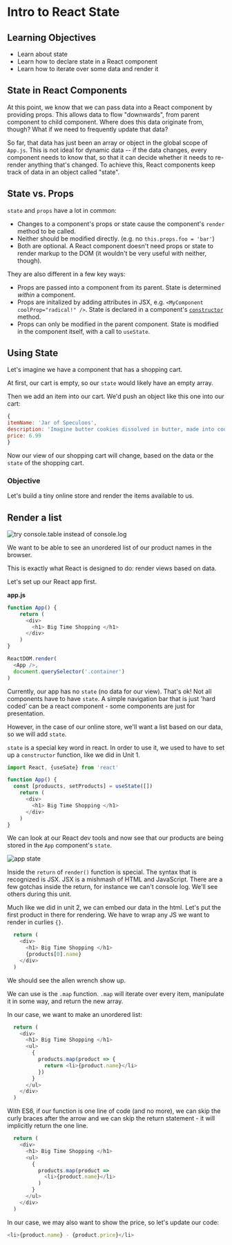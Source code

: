 # Intro to React State

## Learning Objectives
 - Learn about state
 - Learn how to declare state in a React component
 - Learn how to iterate over some data and render it

<!--SEI1 5:23 -->

## State in React Components

At this point, we know that we can pass data into a React component by providing
props. This allows data to flow "downwards", from parent component to child
component. Where does this data originate from, though? What if we need to
frequently update that data?

So far, that data has just been an array or object in the global scope of
`App.js`. This is not ideal for dynamic data -- if the data changes, every
component needs to know that, so that it can decide whether it needs to
re-render anything that's changed. To achieve this, React components keep track
of data in an object called "state".

## State vs. Props

`state` and `props` have a lot in common:

- Changes to a component's props or state cause the component's `render`
   method to be called.
- Neither should be modified directly. (e.g. no `this.props.foo = 'bar'`)
- Both are optional. A React component doesn't need props or state to render
   markup to the DOM (it wouldn't be very useful with neither, though).

They are also different in a few key ways:

- Props are passed into a component from its parent. State is determined
   _within_ a component.
- Props are initalized by adding attributes in JSX,
  e.g. `<MyComponent coolProp="radical!" />`. State is declared in a component's
  [`constructor`](https://reactjs.org/docs/react-component.html#constructor) method.
- Props can only be modified in the parent component. State is modified in
   the component itself, with a call to `useState`.

## Using State

Let's imagine we have a component that has a shopping cart.

At first, our cart is empty, so our `state` would likely have an empty array.

Then we add an item into our cart. We'd push an object like this one into our cart:

```js
{
itemName: 'Jar of Speculoos',
description: 'Imagine butter cookies dissolved in butter, made into cookie butter and stored in a jar. Stop imagining and now buy this!',
price: 6.99
}
```

Now our view of our shopping cart will change, based on the data or the `state` of the shopping cart.

### Objective
Let's build a tiny online store and render the items available to us.


## Render a list

![try console.table instead of console.log](https://i.imgur.com/wo7ayxR.png)

We want to be able to see an unordered list of our product names in the browser.

This is exactly what React is designed to do: render views based on data.

Let's set up our React app first.

**app.js**

```js
function App() {
    return (
      <div>
        <h1> Big Time Shopping </h1>
      </div>
    )
}

ReactDOM.render(
  <App />,
  document.querySelector('.container')
)
```

<!--SEI1 5:41 -->

Currently, our app has no `state` (no data for our view). That's ok! Not all components have to have `state`. A simple navigation bar that is just 'hard coded' can be a react component - some components are just for presentation.

However, in the case of our online store, we'll want a list based on our data, so we will add `state`.

`state` is a special key word in react. In order to use it, we used to have to set up a `constructor` function, like we did in Unit 1.

```js
import React, {useSate} from 'react'

function App() {
  const [produucts, setProducts] = useState([]) 
    return (
      <div>
        <h1> Big Time Shopping </h1>
      </div>
    )
}
```

We can look at our React dev tools and now see that our products are being stored in the `App` component's `state`.

![app state](https://i.imgur.com/XAxOGgh.png)

Inside the `return` of `render()` function is special. The syntax that is recognized is JSX. JSX is a mishmash of HTML and JavaScript. There are a few gotchas inside the return, for instance we can't console log. We'll see others during this unit.

Much like we did in unit 2, we can embed our data in the html. Let's put the first product in there for rendering. We have to wrap any JS we want to render in curlies `{}`.

```js
  return (
    <div>
      <h1> Big Time Shopping </h1>
      {products[0].name}
    </div>
  )
```
We should see the allen wrench show up.

We can use is the `.map` function. `.map` will iterate over every item, manipulate it in some way, and return the new array.

In our case, we want to make an unordered list:


```js
  return (
    <div>
      <h1> Big Time Shopping </h1>
      <ul>
        {
          products.map(product => {
            return <li>{product.name}</li>
          })
        }
      </ul>
    </div>
  )
```

<!--SEI1 5:54 after questions -->

With ES6, if our function is one line of code (and no more), we can skip the curly braces after the arrow and we can skip the return statement - it will implicitly return the one line.

```js
  return (
    <div>
      <h1> Big Time Shopping </h1>
      <ul>
        {
          products.map(product =>
            <li>{product.name}</li>
          )
        }
      </ul>
    </div>
  )
```

In our case, we may also want to show the price, so let's update our code:

```js
<li>{product.name} - {product.price}</li>
```

<!--SEI1 6:07  after questions -->
